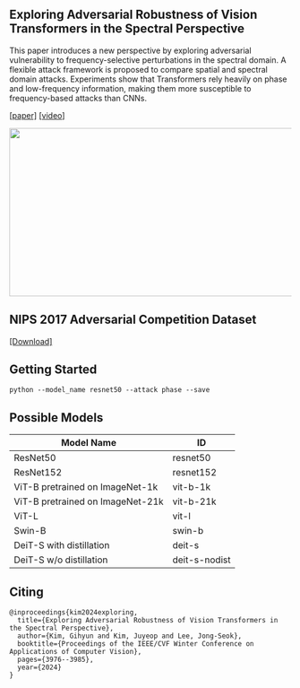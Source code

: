 ## Exploring Adversarial Robustness of Vision Transformers in the Spectral Perspective
This paper introduces a new perspective by exploring adversarial vulnerability to frequency-selective perturbations in the spectral domain. A flexible attack framework is proposed to compare spatial and spectral domain attacks. Experiments show that Transformers rely heavily on phase and low-frequency information, making them more susceptible to frequency-based attacks than CNNs. 

<a href="https://openaccess.thecvf.com/content/WACV2024/papers/Kim_Exploring_Adversarial_Robustness_of_Vision_Transformers_in_the_Spectral_Perspective_WACV_2024_paper.pdf" target="_blank">[paper]</a> 
<a href="https://www.youtube.com/watch?v=TP4MKRKGnp0" target="_blank">[video]</a> 

<img src="https://github.com/gihyunkim/exploring_adversarial_examples_in_spectral_perspective/blob/main/imgs/fourier_attack.png" width="700" height="300">


## NIPS 2017 Adversarial Competition Dataset
<a href=https://github.com/rwightman/pytorch-nips2017-adversarial>[Download]</a>

## Getting Started
```shell script
python --model_name resnet50 --attack phase --save
```
## Possible Models
|Model Name|ID|
|------|---|
|ResNet50|resnet50|
|ResNet152|resnet152|
|ViT-B pretrained on ImageNet-1k|vit-b-1k|
|ViT-B pretrained on ImageNet-21k|vit-b-21k|
|ViT-L|vit-l|
|Swin-B|swin-b|
|DeiT-S with distillation|deit-s|
|DeiT-S w/o distillation|deit-s-nodist|

## Citing
```shell script
@inproceedings{kim2024exploring,
  title={Exploring Adversarial Robustness of Vision Transformers in the Spectral Perspective},
  author={Kim, Gihyun and Kim, Juyeop and Lee, Jong-Seok},
  booktitle={Proceedings of the IEEE/CVF Winter Conference on Applications of Computer Vision},
  pages={3976--3985},
  year={2024}
}
```
